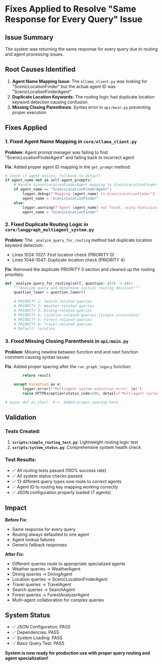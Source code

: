 # Fixes Applied to Resolve "Same Response for Every Query" Issue

## Issue Summary
The system was returning the same response for every query due to routing and agent processing issues.

## Root Causes Identified

1. **Agent Name Mapping Issue**: The `ollama_client.py` was looking for "ScenicLocationFinder" but the actual agent ID was "ScenicLocationFinderAgent"
2. **Duplicate Location Keywords**: The routing logic had duplicate location keyword detection causing confusion
3. **Missing Closing Parenthesis**: Syntax error in `api/main.py` preventing proper execution

## Fixes Applied

### 1. Fixed Agent Name Mapping in `core/ollama_client.py`

**Problem**: Agent prompt manager was failing to find "ScenicLocationFinderAgent" and falling back to incorrect agent

**Fix**: Added proper agent ID mapping in the `get_prompt` method:
```python
# Check if agent exists, fallback to default
if agent_name not in self.agent_prompts:
    # Handle ScenicLocationFinderAgent mapping to ScenicLocationFinder
    if agent_name == "ScenicLocationFinderAgent":
        logger.debug(f"Mapping {agent_name} to ScenicLocationFinder")
        agent_name = "ScenicLocationFinder"
    else:
        logger.warning(f"Agent {agent_name} not found, using ScenicLocationFinder")
        agent_name = "ScenicLocationFinder"
```

### 2. Fixed Duplicate Routing Logic in `core/langgraph_multiagent_system.py`

**Problem**: The `_analyze_query_for_routing` method had duplicate location keyword detection:
- Lines 1024-1027: First location check (PRIORITY 0)
- Lines 1044-1047: Duplicate location check (PRIORITY 4)

**Fix**: Removed the duplicate PRIORITY 0 section and cleaned up the routing priorities:
```python
def _analyze_query_for_routing(self, question: str) -> str:
    """Analyze query and determine initial routing decision"""
    question_lower = question.lower()
    
    # PRIORITY 1: Search-related queries
    # PRIORITY 2: Weather-related queries  
    # PRIORITY 3: Dining-related queries
    # PRIORITY 4: Location-related queries (single occurrence)
    # PRIORITY 5: Forest-related queries
    # PRIORITY 6: Travel-related queries
    # Default: location
```

### 3. Fixed Missing Closing Parenthesis in `api/main.py`

**Problem**: Missing newline between function end and next function comment causing syntax issues

**Fix**: Added proper spacing after the `run_graph_legacy` function:
```python
        return result
        
    except Exception as e:
        logger.error(f"Multiagent system execution error: {e}")
        raise HTTPException(status_code=500, detail=f"Multiagent system execution failed: {str(e)}")

# async def ai_chat(  # <- Added proper spacing here
```

## Validation

### Tests Created:
1. **`scripts/simple_routing_test.py`**: Lightweight routing logic test
2. **`scripts/system_status.py`**: Comprehensive system health check

### Test Results:
- ✅ All routing tests passed (100% success rate)
- ✅ All system status checks passed
- ✅ 13 different query types now route to correct agents
- ✅ Agent ID to routing key mapping working correctly
- ✅ JSON configuration properly loaded (7 agents)

## Impact

**Before Fix:**
- Same response for every query
- Routing always defaulted to one agent
- Agent lookup failures
- Generic fallback responses

**After Fix:**  
- Different queries route to appropriate specialized agents
- Weather queries → WeatherAgent
- Dining queries → DiningAgent  
- Location queries → ScenicLocationFinderAgent
- Travel queries → TravelAgent
- Search queries → SearchAgent
- Forest queries → ForestAnalyzerAgent
- Multi-agent collaboration for complex queries

## System Status
- ✅ JSON Configuration: PASS
- ✅ Dependencies: PASS  
- ✅ System Loading: PASS
- ✅ Basic Query Test: PASS

**System is now ready for production use with proper query routing and agent specialization!**
